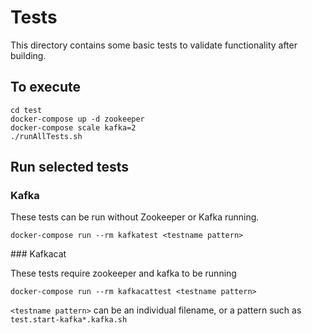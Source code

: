 Tests
=====

This directory contains some basic tests to validate functionality after building.

To execute
----------

```
cd test
docker-compose up -d zookeeper
docker-compose scale kafka=2
./runAllTests.sh
```

Run selected tests
------------------

### Kafka

These tests can be run without Zookeeper or Kafka running.

```
docker-compose run --rm kafkatest <testname pattern>
```

### Kafkacat

These tests require zookeeper and kafka to be running

```
docker-compose run --rm kafkacattest <testname pattern>
```

`<testname pattern>` can be an individual filename, or a pattern such as `test.start-kafka*.kafka.sh`
